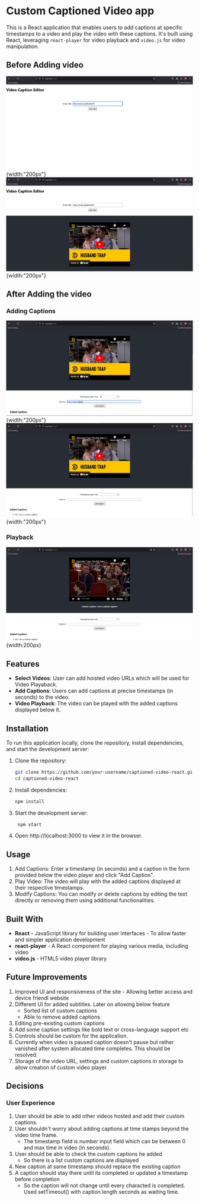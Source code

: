 # Custom Captioned Video app

This is a React application that enables users to add captions at specific timestamps to a video and play the video with these captions. It's built using React, leveraging `react-player` for video playback and `video.js` for video manipulation.

## Before Adding video
![Adding Video](https://github.com/VineelRaj/VideoCaptionEditor/blob/master/Demo%20images/Screenshot%20(69).png){width:"200px"} ![Adding Video](https://github.com/VineelRaj/VideoCaptionEditor/blob/master/Demo%20images/Screenshot%20(70).png){width:"200px"}
## After Adding the video
### Adding Captions
![Adding Captions](https://github.com/VineelRaj/VideoCaptionEditor/blob/master/Demo%20images/Screenshot%20(71).png){width:"200px"} ![Added Captions](https://github.com/VineelRaj/VideoCaptionEditor/blob/master/Demo%20images/Screenshot%20(124).png){width:"200px"}

### Playback
![Playback](https://github.com/VineelRaj/VideoCaptionEditor/blob/master/Demo%20images/Screenshot%20(127).png){width:200px}
## Features
- **Select Videos**: User can add hoisted video URLs which will be used for Video Playaback.
- **Add Captions**: Users can add captions at precise timestamps (in seconds) to the video.
- **Video Playback**: The video can be played with the added captions displayed below it.

## Installation

To run this application locally, clone the repository, install dependencies, and start the development server:

1. Clone the repository:

   ```bash
   git clone https://github.com/your-username/captioned-video-react.git
   cd captioned-video-react

2. Install dependencies:

   ```bash
   npm install


3. Start the development server:
   ```bash
    npm start

4. Open http://localhost:3000 to view it in the browser.

## Usage

1. Add Captions: Enter a timestamp (in seconds) and a caption in the form provided below the video player and click "Add Caption".
2. Play Video: The video will play with the added captions displayed at their respective timestamps.
3. Modify Captions: You can modify or delete captions by editing the text directly or removing them using additional functionalities.

## Built With

- **React** - JavaScript library for building user interfaces - To allow faster and simpler application development
- **react-player** - A React component for playing various media, including video
- **video.js** - HTML5 video player library

## Future Improvements 

1. Improved UI and responsiveness of the site - Allowing better access and device friendl website
2. Different UI for added subtitles. Later on allowing below feature 
    - Sorted list of custom captions
    - Able to remove added captions
3. Editing pre-existing custom captions
4. Add some caption settings like bold text or cross-language support etc
5. Controls should be custom for the application.
6. Currently when video is paused caption doesn't pause but rather vanished after system allocated time completes. This should be resolved.
7. Storage of the video URL, settings and custom captions in storage to allow creation of custom video player.

## Decisions
### User Experience
   1. User should be able to add other videos hosted and add their custom captions.
   2. User shouldn't worry about adding captions at time stamps beyond the video time frame.
      - The timestamp field is number input field which can be between 0 and max time in video (in seconds).
   3. User should be able to check the custom captions he added
      - So there is a list custom captions are displayed
   4. New caption at same timestamp should replace the existing caption
   5. A caption should stay there until its completed or updated a timestamp before completion
      - So the caption will not change until every characted is completed. Used setTimeout() with caption.length seconds as waiting time. 
<!-- # Getting Started with Create React App

This project was bootstrapped with [Create React App](https://github.com/facebook/create-react-app).

## Available Scripts

In the project directory, you can run:

### `npm start`

Runs the app in the development mode.\
Open [http://localhost:3000](http://localhost:3000) to view it in your browser.

The page will reload when you make changes.\
You may also see any lint errors in the console.

### `npm test`

Launches the test runner in the interactive watch mode.\
See the section about [running tests](https://facebook.github.io/create-react-app/docs/running-tests) for more information.

### `npm run build`

Builds the app for production to the `build` folder.\
It correctly bundles React in production mode and optimizes the build for the best performance.

The build is minified and the filenames include the hashes.\
Your app is ready to be deployed!

See the section about [deployment](https://facebook.github.io/create-react-app/docs/deployment) for more information.

### `npm run eject`

**Note: this is a one-way operation. Once you `eject`, you can't go back!**

If you aren't satisfied with the build tool and configuration choices, you can `eject` at any time. This command will remove the single build dependency from your project.

Instead, it will copy all the configuration files and the transitive dependencies (webpack, Babel, ESLint, etc) right into your project so you have full control over them. All of the commands except `eject` will still work, but they will point to the copied scripts so you can tweak them. At this point you're on your own.

You don't have to ever use `eject`. The curated feature set is suitable for small and middle deployments, and you shouldn't feel obligated to use this feature. However we understand that this tool wouldn't be useful if you couldn't customize it when you are ready for it.

## Learn More

You can learn more in the [Create React App documentation](https://facebook.github.io/create-react-app/docs/getting-started).

To learn React, check out the [React documentation](https://reactjs.org/).

### Code Splitting

This section has moved here: [https://facebook.github.io/create-react-app/docs/code-splitting](https://facebook.github.io/create-react-app/docs/code-splitting)

### Analyzing the Bundle Size

This section has moved here: [https://facebook.github.io/create-react-app/docs/analyzing-the-bundle-size](https://facebook.github.io/create-react-app/docs/analyzing-the-bundle-size)

### Making a Progressive Web App

This section has moved here: [https://facebook.github.io/create-react-app/docs/making-a-progressive-web-app](https://facebook.github.io/create-react-app/docs/making-a-progressive-web-app)

### Advanced Configuration

This section has moved here: [https://facebook.github.io/create-react-app/docs/advanced-configuration](https://facebook.github.io/create-react-app/docs/advanced-configuration)

### Deployment

This section has moved here: [https://facebook.github.io/create-react-app/docs/deployment](https://facebook.github.io/create-react-app/docs/deployment)

### `npm run build` fails to minify

This section has moved here: [https://facebook.github.io/create-react-app/docs/troubleshooting#npm-run-build-fails-to-minify](https://facebook.github.io/create-react-app/docs/troubleshooting#npm-run-build-fails-to-minify) -->
